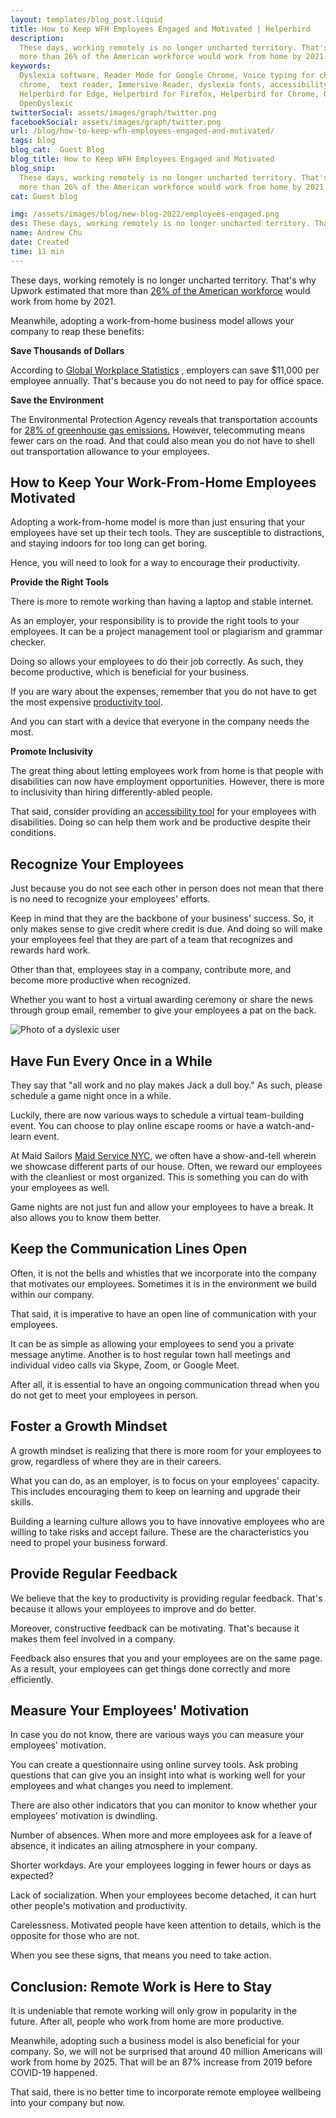 ```yaml
---
layout: templates/blog_post.liquid
title: How to Keep WFH Employees Engaged and Motivated | Helperbird
description:
  These days, working remotely is no longer uncharted territory. That's why Upwork estimated that
  more than 26% of the American workforce would work from home by 2021.
keywords:
  Dyslexia software, Reader Mode for Google Chrome, Voice typing for chrome, Text to speech for
  chrome,  text reader, Immersive Reader, dyslexia fonts, accessibility software, dyslexia software,
  Helperbird for Edge, Helperbird for Firefox, Helperbird for Chrome, Opendyslexic for Chrome,
  OpenDyslexic
twitterSocial: assets/images/graph/twitter.png
facebookSocial: assets/images/graph/twitter.png
url: /blog/how-to-keep-wfh-employees-engaged-and-motivated/
tags: blog
blog_cat:  Guest Blog
blog_title: How to Keep WFH Employees Engaged and Motivated
blog_snip:
  These days, working remotely is no longer uncharted territory. That's why Upwork estimated that
  more than 26% of the American workforce would work from home by 2021.
cat: Guest blog

img: /assets/images/blog/new-blog-2022/employees-engaged.png
des: These days, working remotely is no longer uncharted territory. That's why Upwork estimated that more than 26% of the American workforce would work from home by 2021.        
name: Andrew Chu
date: Created
time: 11 min
---
```


  

These days, working remotely is no longer uncharted territory. That's why Upwork estimated that more than [26% of the American workforce](https://www.apollotechnical.com/statistics-on-remote-workers/) would work from home by 2021.

  

Meanwhile, adopting a work-from-home business model allows your company to reap these benefits:

**Save Thousands of Dollars**

According to [Global Workplace Statistics](https://globalworkplaceanalytics.com/telecommuting-statistics) , employers can save $11,000 per employee annually. That's because you do not need to pay for office space.

  

**Save the Environment**

The Environmental Protection Agency reveals that transportation accounts for [28% of greenhouse gas emissions.](https://www.epa.gov/transportation-air-pollution-and-climate-change/carbon-pollution-transportation) However, telecommuting means fewer cars on the road. And that could also mean you do not have to shell out transportation allowance to your employees.

  

## How to Keep Your Work-From-Home Employees Motivated

  

Adopting a work-from-home model is more than just ensuring that your employees have set up their tech tools. They are susceptible to distractions, and staying indoors for too long can get boring.

Hence, you will need to look for a way to encourage their productivity.

  

**Provide the Right Tools**

  

There is more to remote working than having a laptop and stable internet.

As an employer, your responsibility is to provide the right tools to your employees. It can be a project management tool or plagiarism and grammar checker.

Doing so allows your employees to do their job correctly. As such, they become productive, which is beneficial for your business.

If you are wary about the expenses, remember that you do not have to get the most expensive [productivity tool](https://www.helperbird.com/blog/stay-on-task-8-productivity-tips-to-help-you-stay-focused-at-work).

And you can start with a device that everyone in the company needs the most.

  

**Promote Inclusivity**

The great thing about letting employees work from home is that people with disabilities can now have employment opportunities. However, there is more to inclusivity than hiring differently-abled people.

  

That said, consider providing an [accessibility tool](https://www.helperbird.com) for your employees with disabilities. Doing so can help them work and be productive despite their conditions.

  

## Recognize Your Employees

  

Just because you do not see each other in person does not mean that there is no need to recognize your employees' efforts. 

Keep in mind that they are the backbone of your business' success. So, it only makes sense to give credit where credit is due. And doing so will make your employees feel that they are part of a team that recognizes and rewards hard work.

Other than that, employees stay in a company, contribute more, and become more productive when recognized.

  

Whether you want to host a virtual awarding ceremony or share the news through group email, remember to give your employees a pat on the back.

![Photo of a dyslexic user](/assets/images/blog/how-to-keep-wfh-employees-engaged-and-motivated/how-to-keep-wfh-employees-engaged-and-motivated.pug.jpg)

  

## Have Fun Every Once in a While

  

They say that "all work and no play makes Jack a dull boy." As such, please schedule a game night once in a while.

  

Luckily, there are now various ways to schedule a virtual team-building event. You can choose to play online escape rooms or have a watch-and-learn event.

  

At Maid Sailors [Maid Service NYC](https://cleaningexec.com/), we often have a show-and-tell wherein we showcase different parts of our house. Often, we reward our employees with the cleanliest or most organized. This is something you can do with your employees as well.

  

Game nights are not just fun and allow your employees to have a break. It also allows you to know them better.

  

## Keep the Communication Lines Open

  

Often, it is not the bells and whistles that we incorporate into the company that motivates our employees. Sometimes it is in the environment we build within our company.

That said, it is imperative to have an open line of communication with your employees.

It can be as simple as allowing your employees to send you a private message anytime. Another is to host regular town hall meetings and individual video calls via Skype, Zoom, or Google Meet.

  

After all, it is essential to have an ongoing communication thread when you do not get to meet your employees in person.

  

## Foster a Growth Mindset

  

A growth mindset is realizing that there is more room for your employees to grow, regardless of where they are in their careers.



What you can do, as an employer, is to focus on your employees' capacity. This includes encouraging them to keep on learning and upgrade their skills.

  

Building a learning culture allows you to have innovative employees who are willing to take risks and accept failure. These are the characteristics you need to propel your business forward.

  

## Provide Regular Feedback

  

We believe that the key to productivity is providing regular feedback. That's because it allows your employees to improve and do better.

  

Moreover, constructive feedback can be motivating. That's because it makes them feel involved in a company.

  

Feedback also ensures that you and your employees are on the same page. As a result, your employees can get things done correctly and more efficiently.

  

## Measure Your Employees' Motivation

  

In case you do not know, there are various ways you can measure your employees' motivation.

  

You can create a questionnaire using online survey tools. Ask probing questions that can give you an insight into what is working well for your employees and what changes you need to implement.

  

There are also other indicators that you can monitor to know whether your employees' motivation is dwindling.

  

Number of absences. When more and more employees ask for a leave of absence, it indicates an ailing atmosphere in your company.

  

Shorter workdays. Are your employees logging in fewer hours or days as expected?

  

Lack of socialization. When your employees become detached, it can hurt other people's motivation and productivity.

  

Carelessness. Motivated people have keen attention to details, which is the opposite for those who are not.

  

When you see these signs, that means you need to take action.

  

## Conclusion: Remote Work is Here to Stay

  

It is undeniable that remote working will only grow in popularity in the future. After all, people who work from home are more productive.

  

Meanwhile, adopting such a business model is also beneficial for your company. So, we will not be surprised that around 40 million Americans will work from home by 2025. That will be an 87% increase from 2019 before COVID-19 happened.

  

That said, there is no better time to incorporate remote employee wellbeing into your company but now.